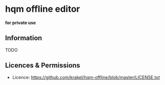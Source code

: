 # hqm offline editor
**for private use**

## Information
TODO

## Licences & Permissions
- Licence: https://github.com/krakel/hqm-offline/blob/master/LICENSE.txt
